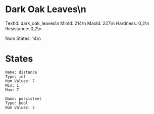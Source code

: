 # Dark Oak Leaves\n
TextId: dark_oak_leaves\n
MinId: 214\n
MaxId: 227\n
Hardness: 0,2\n
Resistance: 0,2\n

Num States: 14\n
# States
```
Name: distance
Type: int
Num Values: 7
Min: 1
Max: 7

Name: persistent
Type: bool
Num Values: 2
```
